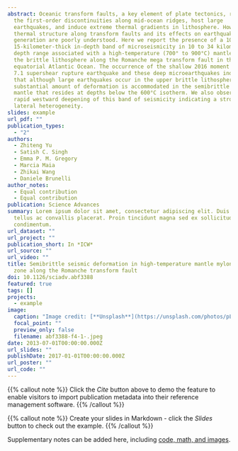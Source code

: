 ```yaml
---
abstract: Oceanic transform faults, a key element of plate tectonics, represent
  the first-order discontinuities along mid-ocean ridges, host large
  earthquakes, and induce extreme thermal gradients in lithosphere. However, the
  thermal structure along transform faults and its effects on earthquake
  generation are poorly understood. Here we report the presence of a 10- to
  15-kilometer-thick in-depth band of microseismicity in 10 to 34 kilometer
  depth range associated with a high-temperature (700° to 900°C) mantle below
  the brittle lithosphere along the Romanche mega transform fault in the
  equatorial Atlantic Ocean. The occurrence of the shallow 2016 moment magnitude
  7.1 supershear rupture earthquake and these deep microearthquakes indicate
  that although large earthquakes occur in the upper brittle lithosphere, a
  substantial amount of deformation is accommodated in the semibrittle mylonitic
  mantle that resides at depths below the 600°C isotherm. We also observe a
  rapid westward deepening of this band of seismicity indicating a strong
  lateral heterogeneity.
slides: example
url_pdf: ""
publication_types:
  - "2"
authors:
  - Zhiteng Yu
  - Satish C. Singh
  - Emma P. M. Gregory
  - Marcia Maia
  - Zhikai Wang
  - Daniele Brunelli
author_notes:
  - Equal contribution
  - Equal contribution
publication: Science Advances
summary: Lorem ipsum dolor sit amet, consectetur adipiscing elit. Duis posuere
  tellus ac convallis placerat. Proin tincidunt magna sed ex sollicitudin
  condimentum.
url_dataset: ""
url_project: ""
publication_short: In *ICW*
url_source: ""
url_video: ""
title: Semibrittle seismic deformation in high-temperature mantle mylonite shear
  zone along the Romanche transform fault
doi: 10.1126/sciadv.abf3388
featured: true
tags: []
projects:
  - example
image:
  caption: "Image credit: [**Unsplash**](https://unsplash.com/photos/pLCdAaMFLTE)"
  focal_point: ""
  preview_only: false
  filename: abf3388-f4-1-.jpeg
date: 2013-07-01T00:00:00.000Z
url_slides: ""
publishDate: 2017-01-01T00:00:00.000Z
url_poster: ""
url_code: ""
---
```


{{% callout note %}}
Click the *Cite* button above to demo the feature to enable visitors to import publication metadata into their reference management software.
{{% /callout %}}

{{% callout note %}}
Create your slides in Markdown - click the *Slides* button to check out the example.
{{% /callout %}}

Supplementary notes can be added here, including [code, math, and images](https://wowchemy.com/docs/writing-markdown-latex/).

